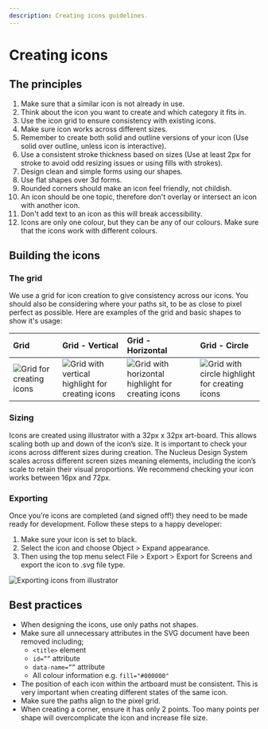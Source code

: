 ```yaml
---
description: Creating icons guidelines.
---
```


# Creating icons


## The principles

1. Make sure that a similar icon is not already in use.
2. Think about the icon you want to create and which category it fits in.
3. Use the icon grid to ensure consistency with existing icons.
4. Make sure icon works across different sizes.
5. Remember to create both solid and outline versions of your icon (Use solid over outline, unless icon is interactive).
6. Use a consistent stroke thickness based on sizes (Use at least 2px for stroke to avoid odd resizing issues or using fills with strokes).
7. Design clean and simple forms using our shapes.
8. Use flat shapes over 3d forms.
9. Rounded corners should make an icon feel friendly, not childish.
10. An icon should be one topic, therefore don't overlay or intersect an icon with another icon.
11. Don't add text to an icon as this will break accessibility.
12. Icons are only one colour, but they can be any of our colours. Make sure that the icons work with different colours.


## Building the icons


### The grid

We use a grid for icon creation to give consistency across our icons. You should also be considering where your paths sit, to be as close to pixel perfect as possible. Here are examples of the grid and basic shapes to show it's usage:

| Grid | Grid - Vertical | Grid - Horizontal | Grid - Circle |
| :--- | :--- | :--- | :--- |
| ![Grid for creating icons](https://user-images.githubusercontent.com/43471890/62045505-66bcc400-b1fd-11e9-949e-572e2dc40bf8.jpg) | ![Grid with vertical highlight for creating icons](https://user-images.githubusercontent.com/43471890/62050044-6b3aaa00-b208-11e9-8adb-3df5d4c240dd.jpg) | ![Grid with horizontal highlight for creating icons](https://user-images.githubusercontent.com/43471890/62050140-a5a44700-b208-11e9-8bf8-555ec87242a8.jpg) | ![Grid with circle highlight for creating icons](https://user-images.githubusercontent.com/43471890/62050739-c91bc180-b209-11e9-8561-134bd845fb4b.jpg) |

### Sizing

Icons are created using illustrator with a 32px x 32px art-board. This allows scaling both up and down of the icon’s size. It is important to check your icons across different sizes during creation. The Nucleus Design System scales across different screen sizes meaning elements, including the icon’s scale to retain their visual proportions. We recommend checking your icon works between 16px and 72px.


### Exporting

Once you’re icons are completed (and signed off!) they need to be made ready for development. Follow these steps to a happy developer:

1. Make sure your icon is set to black.
2. Select the icon and choose Object &gt; Expand appearance.
3. Then using the top menu select File &gt; Export &gt; Export for Screens and export the icon to .svg file type.

![Exporting icons from illustrator](https://user-images.githubusercontent.com/43471890/62050909-2283f080-b20a-11e9-8c05-fa13100c5222.jpg)


## Best practices

* When designing the icons, use only paths not shapes.
* Make sure all unnecessary attributes in the SVG document have been removed including;
   * `<title>` element 
   * `id=””` attribute
   * `data-name=””` attribute
   * All colour information e.g. `fill="#000000"`
* The position of each icon within the artboard must be consistent. This is very important when creating different states of the same icon.
* Make sure the paths align to the pixel grid.
* When creating a corner, ensure it has only 2 points. Too many points per shape will overcomplicate the icon and increase file size.



